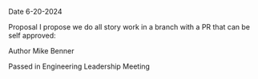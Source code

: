 Date
6-20-2024

Proposal
I propose we do all story work in a branch with a PR that can be self approved:

Author
Mike Benner

Passed in Engineering Leadership Meeting

